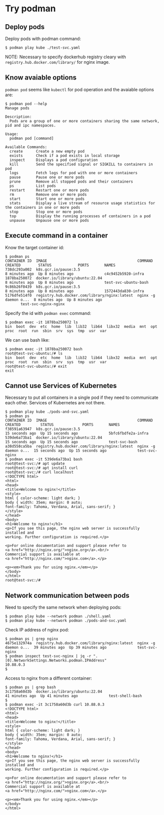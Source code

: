 Try podman
==========

Deploy pods
-----------

Deploy pods with podman command:
```
$ podman play kube ./test-svc.yaml
```
NOTE: Necessary to specify dockerhub registry cleary with `registry.hub.docker.com/library/` for nginx image.

Know avaiable options
---------------------

`podman pod` seems like `kubectl` for pod operation and the avaiable options are:

```
$ podman pod --help
Manage pods

Description:
  Pods are a group of one or more containers sharing the same network, pid and ipc namespaces.

Usage:
  podman pod [command]

Available Commands:
  create      Create a new empty pod
  exists      Check if a pod exists in local storage
  inspect     Displays a pod configuration
  kill        Send the specified signal or SIGKILL to containers in pod
  logs        Fetch logs for pod with one or more containers
  pause       Pause one or more pods
  prune       Remove all stopped pods and their containers
  ps          List pods
  restart     Restart one or more pods
  rm          Remove one or more pods
  start       Start one or more pods
  stats       Display a live stream of resource usage statistics for the containers in one or more pods
  stop        Stop one or more pods
  top         Display the running processes of containers in a pod
  unpause     Unpause one or more pods
```

Execute command in a container
------------------------------

Know the target container id:
```
$ podman ps
CONTAINER ID  IMAGE                                         COMMAND               CREATED        STATUS            PORTS       NAMES
738dc293a002  k8s.gcr.io/pause:3.5                                                8 minutes ago  Up 8 minutes ago              c4c9452b5920-infra
1878ba250072  docker.io/library/ubuntu:22.04                                      8 minutes ago  Up 8 minutes ago              test-svc-ubuntu-bash
9c86b26f0439  k8s.gcr.io/pause:3.5                                                8 minutes ago  Up 8 minutes ago              1572443da830-infra
5176dfe514f0  registry.hub.docker.com/library/nginx:latest  nginx -g daemon o...  8 minutes ago  Up 8 minutes ago
       test-svc-nginx-nginx
```

Specify the id with `podman exec` command:
```
$ podman exec -it 1878ba250072 ls
bin  boot  dev  etc  home  lib  lib32  lib64  libx32  media  mnt  opt  proc  root  run  sbin  srv  sys  tmp  usr  var
```

We can use bash like:
```
$ podman exec -it 1878ba250072 bash
root@test-svc-ubuntu:/# ls
bin  boot  dev  etc  home  lib  lib32  lib64  libx32  media  mnt  opt  proc  root  run  sbin  srv  sys  tmp  usr  var
root@test-svc-ubuntu:/# exit
exit
```

Cannot use Services of Kubernetes
---------------------------------

Necessary to put all containers in a single pod if they need to communicate each other.
Services of Kubernetes are not there.
```
$ podman play kube ./pods-and-svc.yaml
$ podman ps
CONTAINER ID  IMAGE                                         COMMAND               CREATED         STATUS             PORTS       NAMES
f38591a63947  k8s.gcr.io/pause:3.5                                                15 seconds ago  Up 15 seconds ago              5bfc6fbdfe2a-infra
539de6a73ba1  docker.io/library/ubuntu:22.04                                      15 seconds ago  Up 15 seconds ago              test-svc-bash
a38d558ca5ba  registry.hub.docker.com/library/nginx:latest  nginx -g daemon o...  15 seconds ago  Up 15 seconds ago              test-svc-nginx
$ podman exec -it 539de6a73ba1 bash
root@test-svc:/# apt update
root@test-svc:/# apt install curl
root@test-svc:/# curl localhost
<!DOCTYPE html>
<html>
<head>
<title>Welcome to nginx!</title>
<style>
html { color-scheme: light dark; }
body { width: 35em; margin: 0 auto;
font-family: Tahoma, Verdana, Arial, sans-serif; }
</style>
</head>
<body>
<h1>Welcome to nginx!</h1>
<p>If you see this page, the nginx web server is successfully installed and
working. Further configuration is required.</p>

<p>For online documentation and support please refer to
<a href="http://nginx.org/">nginx.org</a>.<br/>
Commercial support is available at
<a href="http://nginx.com/">nginx.com</a>.</p>

<p><em>Thank you for using nginx.</em></p>
</body>
</html>
root@test-svc:/#
```

Network communication between pods
----------------------------------

Need to specify the same network when deploying pods:
```
$ podman play kube --network podman ./shell.yaml
$ podman play kube --network podman ./pods-and-svc.yaml
```
Check IP address of nginx pod:
```
$ podman ps | grep nginx
4675e132974a  registry.hub.docker.com/library/nginx:latest  nginx -g daemon o...  39 minutes ago  Up 39 minutes ago              test-svc-nginx
$ podman inspect test-svc-nginx | jq -r ".[0].NetworkSettings.Networks.podman.IPAddress"
10.88.0.3
$
```
Access to nginx from a different container:
```
$ podman ps | grep bash
3c1758a60d3b  docker.io/library/ubuntu:22.04                                      41 minutes ago  Up 41 minutes ago              test-shell-bash
$
$ podman exec -it 3c1758a60d3b curl 10.88.0.3
<!DOCTYPE html>
<html>
<head>
<title>Welcome to nginx!</title>
<style>
html { color-scheme: light dark; }
body { width: 35em; margin: 0 auto;
font-family: Tahoma, Verdana, Arial, sans-serif; }
</style>
</head>
<body>
<h1>Welcome to nginx!</h1>
<p>If you see this page, the nginx web server is successfully installed and
working. Further configuration is required.</p>

<p>For online documentation and support please refer to
<a href="http://nginx.org/">nginx.org</a>.<br/>
Commercial support is available at
<a href="http://nginx.com/">nginx.com</a>.</p>

<p><em>Thank you for using nginx.</em></p>
</body>
</html>
```
